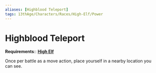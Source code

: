 ```yaml
---
aliases: [Highblood Teleport]
tags: 13thAge/Characters/Races/High-Elf/Power
---
```

# Highblood Teleport

__Requirements__:: __[High Elf](../High-Elf.md)__

Once per battle as a move action, place yourself in a nearby location you can see.
